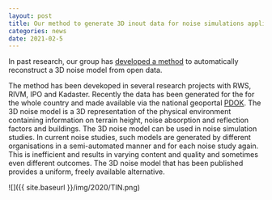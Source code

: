 ```yaml
---
layout: post
title: Our method to generate 3D inout data for noise simulations applied to whole country
categories: news
date: 2021-02-5
---
```


In past research, our group has [developed a method](https://repository.tudelft.nl/islandora/object/uuid%3A4a60ad87-37ce-4b4a-9803-d2b5c19b0b34) to automatically reconstruct a 3D noise model from open data.

The method has been devekoped in several research projects with RWS, RIVM, IPO and Kadaster.
Recently the data has been generated for the for the whole country and made available via the national geoportal [PDOK](https://www.pdok.nl/3d-input-data-voor-geluidssimulaties-versie-0.3.1).
The 3D noise model is a 3D representation of the physical environment containing information on terrain height, noise absorption and reflection factors and buildings.
The 3D noise model can be used in noise simulation studies.
In current noise studies, such models are generated by different organisations in a semi-automated manner and for each noise study again. This is inefficient and results in varying content and quality and sometimes even different outcomes.
The 3D noise model that has been published provides a uniform, freely available alternative.

![]({{ site.baseurl }}/img/2020/TIN.png)

